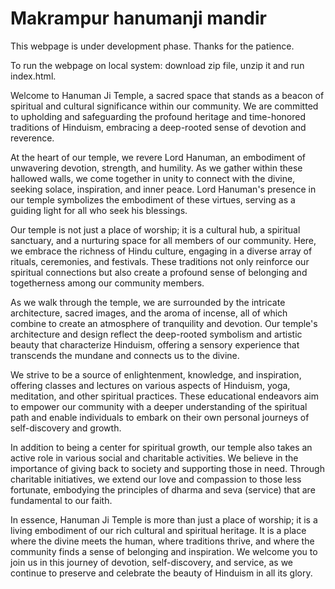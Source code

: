 
# Makrampur hanumanji mandir
This webpage is under development phase. Thanks for the patience.

To run the webpage on local system:
download zip file, unzip it and run index.html.


Welcome to Hanuman Ji Temple, a sacred space that stands as a beacon of spiritual and cultural significance within our community. We are committed to upholding and safeguarding the profound heritage and time-honored traditions of Hinduism, embracing a deep-rooted sense of devotion and reverence.

At the heart of our temple, we revere Lord Hanuman, an embodiment of unwavering devotion, strength, and humility. As we gather within these hallowed walls, we come together in unity to connect with the divine, seeking solace, inspiration, and inner peace. Lord Hanuman's presence in our temple symbolizes the embodiment of these virtues, serving as a guiding light for all who seek his blessings.

Our temple is not just a place of worship; it is a cultural hub, a spiritual sanctuary, and a nurturing space for all members of our community. Here, we embrace the richness of Hindu culture, engaging in a diverse array of rituals, ceremonies, and festivals. These traditions not only reinforce our spiritual connections but also create a profound sense of belonging and togetherness among our community members.

As we walk through the temple, we are surrounded by the intricate architecture, sacred images, and the aroma of incense, all of which combine to create an atmosphere of tranquility and devotion. Our temple's architecture and design reflect the deep-rooted symbolism and artistic beauty that characterize Hinduism, offering a sensory experience that transcends the mundane and connects us to the divine.

We strive to be a source of enlightenment, knowledge, and inspiration, offering classes and lectures on various aspects of Hinduism, yoga, meditation, and other spiritual practices. These educational endeavors aim to empower our community with a deeper understanding of the spiritual path and enable individuals to embark on their own personal journeys of self-discovery and growth.

In addition to being a center for spiritual growth, our temple also takes an active role in various social and charitable activities. We believe in the importance of giving back to society and supporting those in need. Through charitable initiatives, we extend our love and compassion to those less fortunate, embodying the principles of dharma and seva (service) that are fundamental to our faith.

In essence, Hanuman Ji Temple is more than just a place of worship; it is a living embodiment of our rich cultural and spiritual heritage. It is a place where the divine meets the human, where traditions thrive, and where the community finds a sense of belonging and inspiration. We welcome you to join us in this journey of devotion, self-discovery, and service, as we continue to preserve and celebrate the beauty of Hinduism in all its glory.
